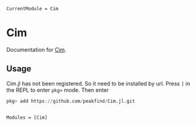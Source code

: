 ```@meta
CurrentModule = Cim
```

# Cim

Documentation for [Cim](https://github.com/peakfind/Cim.jl).

## Usage

Cim.jl has not been registered. So it need to be installed by url. Press `]` in 
the REPL to enter `pkg>` mode. Then enter
```julia
pkg> add https://github.com/peakfind/Cim.jl.git
```

```@index
```

```@autodocs
Modules = [Cim]
```
